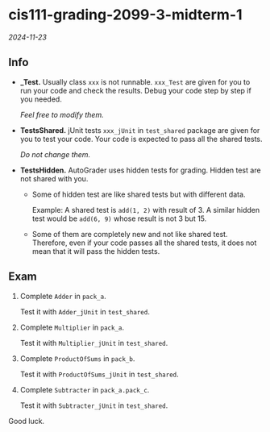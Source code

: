 # cis111-grading-2099-3-midterm-1

*2024-11-23*

## Info

- **_Test.**
Usually class `xxx` is not runnable.
`xxx_Test` are given for you to run your code and check the results.
Debug your code step by step if you needed.

	*Feel free to modify them.* 

- **TestsShared.**
	jUnit tests `xxx_jUnit` in `test_shared` package are given for you to test your code.
Your code is expected to pass all the shared tests.

	*Do not change them.* 

- **TestsHidden.**
	AutoGrader uses hidden tests for grading. 
Hidden test are not shared with you.
	- Some of hidden test are like shared tests but with different data.
	
		Example: A shared test is `add(1, 2)` with result of 3.
	A similar hidden test would be `add(6, 9)` whose result is not 3 but 15.
	- Some of them are completely new and not like shared test.
Therefore, even if your code passes all the shared tests, it does not mean that it will pass the hidden tests.


## Exam

1. Complete `Adder` in `pack_a`.
	
	Test it with `Adder_jUnit` in `test_shared`.

1. Complete `Multiplier` in `pack_a`.
	
	Test it with `Multiplier_jUnit` in `test_shared`.

1. Complete `ProductOfSums` in `pack_b`.
	
	Test it with `ProductOfSums_jUnit` in `test_shared`.

1. Complete `Subtracter` in `pack_a.pack_c`.
	
	Test it with `Subtracter_jUnit` in `test_shared`.

Good luck.
